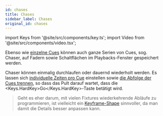 ```yaml
---
id: chases
title: Chases
sidebar_label: Chases
original_id: chases
---
```


import Keys from '@site/src/components/key.ts';
import Video from '@site/src/components/video.tsx';

Ebenso wie [einzelne Cues](cues.md) können auch ganze Serien von Cues, 
sog. Chaser, auf Fadern sowie Schaltflächen im Playbacks-Fenster gespeichert werden. 

Chaser können einmalig durchlaufen oder dauernd wiederholt werden. Es lassen 
sich [individuelle Zeiten pro Cue](chases/chase-timing.md#individuelle-zeiten-pro-schritt) einstellen sowie [die Abfolge der Cues trennen](chases/chase-options.md#linking), so dass das Pult darauf wartet, dass die <Keys.HardKey>Go</Keys.HardKey>-Taste betätigt wird.

> Geht es eher darum, mit vielen Fixtures wiederkehrende Abläufe zu
programmieren, ist vielleicht ein [Keyframe-Shape](effects/key-frame-shapes.md) sinnvoller, da man damit die Details besser anpassen kann.